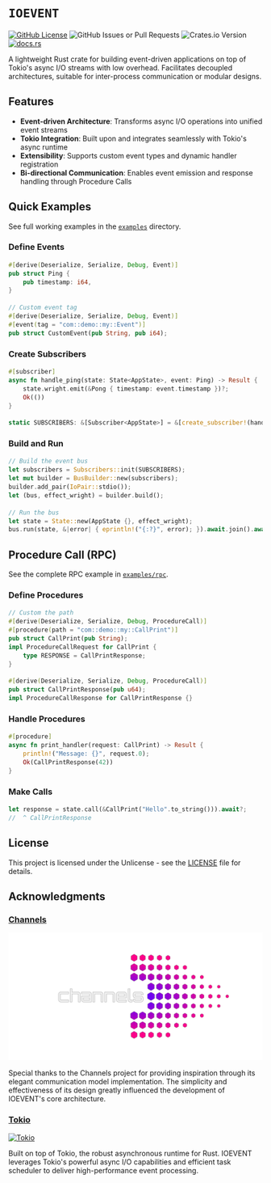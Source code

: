 # `IOEVENT`

[![GitHub License](https://img.shields.io/github/license/BERADQ/ioevent)](https://github.com/BERADQ/ioevent/blob/main/LICENSE)
![GitHub Issues or Pull Requests](https://img.shields.io/github/issues/BERADQ/ioevent)
![Crates.io Version](https://img.shields.io/crates/v/ioevent)
[![docs.rs](https://img.shields.io/docsrs/ioevent)](https://docs.rs/ioevent/latest/ioevent)

A lightweight Rust crate for building event-driven applications on top of Tokio's async I/O streams with low overhead. Facilitates decoupled architectures, suitable for inter-process communication or modular designs.

## Features
- **Event-driven Architecture**: Transforms async I/O operations into unified event streams
- **Tokio Integration**: Built upon and integrates seamlessly with Tokio's async runtime
- **Extensibility**: Supports custom event types and dynamic handler registration
- **Bi-directional Communication**: Enables event emission and response handling through Procedure Calls

## Quick Examples

See full working examples in the [`examples`](https://github.com/BERADQ/ioevent/blob/main/examples) directory.

### Define Events

```rust
#[derive(Deserialize, Serialize, Debug, Event)]
pub struct Ping {
    pub timestamp: i64,
}

// Custom event tag
#[derive(Deserialize, Serialize, Debug, Event)]
#[event(tag = "com::demo::my::Event")]
pub struct CustomEvent(pub String, pub i64);
```

### Create Subscribers

```rust
#[subscriber]
async fn handle_ping(state: State<AppState>, event: Ping) -> Result {
    state.wright.emit(&Pong { timestamp: event.timestamp })?;
    Ok(())
}

static SUBSCRIBERS: &[Subscriber<AppState>] = &[create_subscriber!(handle_ping)];
```

### Build and Run

```rust
// Build the event bus
let subscribers = Subscribers::init(SUBSCRIBERS);
let mut builder = BusBuilder::new(subscribers);
builder.add_pair(IoPair::stdio());
let (bus, effect_wright) = builder.build();

// Run the bus
let state = State::new(AppState {}, effect_wright);
bus.run(state, &|error| { eprintln!("{:?}", error); }).await.join().await;
```

## Procedure Call (RPC)

See the complete RPC example in [`examples/rpc`](https://github.com/BERADQ/ioevent/blob/main/examples/rpc).

### Define Procedures

```rust
// Custom the path
#[derive(Deserialize, Serialize, Debug, ProcedureCall)]
#[procedure(path = "com::demo::my::CallPrint")]
pub struct CallPrint(pub String);
impl ProcedureCallRequest for CallPrint {
    type RESPONSE = CallPrintResponse;
}

#[derive(Deserialize, Serialize, Debug, ProcedureCall)]
pub struct CallPrintResponse(pub u64);
impl ProcedureCallResponse for CallPrintResponse {}
```

### Handle Procedures

```rust
#[procedure]
async fn print_handler(request: CallPrint) -> Result {
    println!("Message: {}", request.0);
    Ok(CallPrintResponse(42))
}
```

### Make Calls

```rust
let response = state.call(&CallPrint("Hello".to_string())).await?;
//  ^ CallPrintResponse
```

## License

This project is licensed under the Unlicense - see the [LICENSE](https://github.com/BERADQ/ioevent/blob/main/LICENSE) file for details.

## Acknowledgments

### [Channels](https://github.com/threadexio/channels-rs)

[![Channels](https://raw.githubusercontent.com/threadexio/channels-rs/master/assets/logo.transparent.svg)](https://github.com/threadexio/channels-rs)

Special thanks to the Channels project for providing inspiration through its elegant communication model implementation. The simplicity and effectiveness of its design greatly influenced the development of IOEVENT's core architecture.

### [Tokio](https://github.com/tokio-rs/tokio)

[![Tokio](https://tokio.rs/img/tokio-horizontal.svg)](https://github.com/tokio-rs/tokio)

Built on top of Tokio, the robust asynchronous runtime for Rust. IOEVENT leverages Tokio's powerful async I/O capabilities and efficient task scheduler to deliver high-performance event processing.